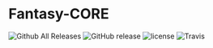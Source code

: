 # Fantasy-CORE

![Github All Releases](https://img.shields.io/github/downloads/devkoks/Fantasy-CORE/total.svg) ![GitHub release](https://img.shields.io/github/release/devkoks/Fantasy-CORE.svg) ![license](https://img.shields.io/github/license/devkoks/Fantasy-CORE.svg) ![Travis](https://img.shields.io/travis/devkoks/Fantasy-CORE.svg)
